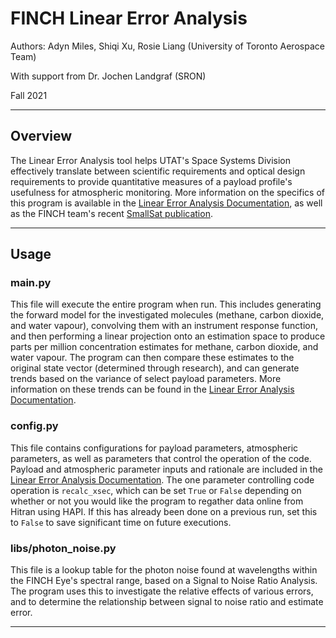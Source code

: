 # FINCH Linear Error Analysis

Authors: Adyn Miles, Shiqi Xu, Rosie Liang (University of Toronto Aerospace Team)

With support from Dr. Jochen Landgraf (SRON)

Fall 2021

-----------------------------
## Overview

The Linear Error Analysis tool helps UTAT's Space Systems Division effectively translate between scientific requirements and optical design requirements to provide quantitative measures of a payload profile's usefulness for atmospheric monitoring. More information on the specifics of this program is available in the [Linear Error Analysis Documentation](https://spacesys.utat.ca/confluence/display/FIN/Linear+Error+Analysis+Documentation), as well as the FINCH team's recent [SmallSat publication](https://spacesys.utat.ca/confluence/display/FIN/FINCH+Eye+2022+SmallSat+Publication). 

-----------------------------

## Usage

### main.py

This file will execute the entire program when run. This includes generating the forward model for the investigated molecules (methane, carbon dioxide, and water vapour), convolving them with an instrument response function, and then performing a linear projection onto an estimation space to produce parts per million concentration estimates for methane, carbon dioxide, and water vapour. The program can then compare these estimates to the original state vector (determined through research), and can generate trends based on the variance of select payload parameters. More information on these trends can be found in the [Linear Error Analysis Documentation](https://spacesys.utat.ca/confluence/display/FIN/Linear+Error+Analysis+Documentation).

### config.py

This file contains configurations for payload parameters, atmospheric parameters, as well as parameters that control the operation of the code. Payload and atmospheric parameter inputs and rationale are included in the [Linear Error Analysis Documentation](https://spacesys.utat.ca/confluence/display/FIN/Linear+Error+Analysis+Documentation). The one parameter controlling code operation is `recalc_xsec`, which can be set `True` or `False` depending on whether or not you would like the program to regather data online from Hitran using HAPI. If this has already been done on a previous run, set this to `False` to save significant time on future executions.

### libs/photon_noise.py

This file is a lookup table for the photon noise found at wavelengths within the FINCH Eye's spectral range, based on a Signal to Noise Ratio Analysis. The program uses this to investigate the relative effects of various errors, and to determine the relationship between signal to noise ratio and estimate error.

-----------------------------
